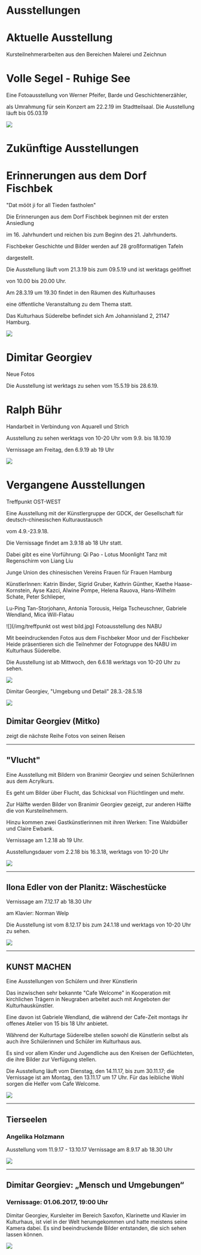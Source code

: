 # Ausstellungen




# Aktuelle Ausstellung

Kursteilnehmerarbeiten aus den Bereichen Malerei und Zeichnun




# Volle Segel - Ruhige See

Eine Fotoausstellung von Werner Pfeifer, Barde und Geschichtenerzähler,

als Umrahmung für sein Konzert am 22.2.19 im Stadtteilsaal. 
Die Ausstellung läuft bis 05.03.19

![](/img/Ausstellung-Pfeifer.jpg)


# Zukünftige Ausstellungen


# Erinnerungen aus dem Dorf Fischbek

"Dat mööt ji for all Tieden fastholen"

Die Erinnerungen aus dem Dorf Fischbek beginnen mit der ersten Ansiedlung

im 16. Jahrhundert und reichen bis zum Beginn des 21. Jahrhunderts. 

Fischbeker Geschichte und Bilder werden auf 28 großformatigen Tafeln 

dargestellt.

Die Ausstellung läuft vom 21.3.19 bis zum 09.5.19 und ist werktags geöffnet 

von 10.00 bis 20.00 Uhr.

Am 28.3.19 um 19.30 findet in den Räumen des Kulturhauses 

eine öffentliche Veranstaltung zu dem Thema statt.

Das Kulturhaus Süderelbe befindet sich Am Johannisland 2, 21147 Hamburg. 


![](/img/Pio1930.jpg)


# Dimitar Georgiev

Neue Fotos 

Die Ausstellung ist werktags zu sehen vom 15.5.19 bis 28.6.19.


# Ralph Bühr

Handarbeit in Verbindung von Aquarell und Strich

Ausstellung zu sehen werktags von 10-20 Uhr vom 9.9. bis 18.10.19

Vernissage am Freitag, den 6.9.19 ab 19 Uhr

![](/img/Amsel-Apfel.jpg)



# Vergangene Ausstellungen


Treffpunkt OST-WEST

Eine Ausstellung mit der Künstlergruppe der GDCK, der Gesellschaft für deutsch-chinesischen Kulturaustausch

vom 4.9.-23.9.18.

Die Vernissage findet am 3.9.18 ab 18 Uhr statt. 

Dabei gibt es eine Vorführung: Qi Pao - Lotus Moonlight Tanz mit Regenschirm von Liang Liu

Junge Union des chinesischen Vereins Frauen für Frauen Hamburg

KünstlerInnen: Katrin Binder, Sigrid Gruber, Kathrin Günther, Kaethe Haase-Kornstein, Ayse Kazci, Alwine Pompe, Helena Rauova, Hans-Wilhelm Schate, Peter Schlieper,

Lu-Ping Tan-Storjohann, Antonia Torousis, Helga Tscheuschner, Gabriele Wendland, Mica Will-Flatau 

![](/img/treffpunkt ost west bild.jpg)
Fotoausstellung des NABU

Mit beeindruckenden Fotos aus dem Fischbeker Moor und der Fischbeker Heide präsentieren sich die Teilnehmer der Fotogruppe des NABU im Kulturhaus Süderelbe.

Die Ausstellung ist ab Mittwoch, den 6.6.18 werktags von 10-20 Uhr zu sehen.

![](/img/nabu.jpg) 


Dimitar Georgiev, "Umgebung und Detail" 28.3.-28.5.18  

![](/img/mitko18.jpg)
 
## Dimitar Georgiev (Mitko)
 
zeigt die nächste Reihe Fotos von seinen Reisen   
 
------------------------------------------------------------------------

## "Vlucht"
 
 Eine Ausstellung mit Bildern von Branimir Georgiev und seinen SchülerInnen aus dem Acrylkurs.
 
 Es geht um Bilder über Flucht, das Schicksal von Flüchtlingen und mehr. 
 
 Zur Hälfte werden Bilder von Branimir Georgiev gezeigt, zur anderen Hälfte die von Kursteilnehmern. 
 
 Hinzu kommen zwei Gastkünstlerinnen mit ihren Werken: Tine Waldbüßer und Claire Ewbank.
 
 Vernissage am 1.2.18 ab 19 Uhr.
 
 Ausstellungsdauer vom 2.2.18 bis 16.3.18, werktags von 10-20 Uhr
 
 ![](/img/vlucht.jpg)
 
 -----------------------------------------------------------------------

## Ilona Edler von der Planitz: Wäschestücke

Vernissage am 7.12.17 ab 18.30 Uhr

am Klavier: Norman Welp

Die Ausstellung ist vom 8.12.17 bis zum 24.1.18 und werktags von 10-20 Uhr zu sehen.

![](/img/Harmonie.jpg)

-------------------------------------------------------------------------

## KUNST MACHEN

Eine Ausstellungen von Schülern und ihrer Künstlerin


Das inzwischen sehr bekannte "Cafe Welcome" in Kooperation mit kirchlichen Trägern in Neugraben arbeitet auch mit Angeboten der Kulturhauskünstler.

Eine davon ist Gabriele Wendland, die während der Cafe-Zeit montags ihr offenes Atelier von 15 bis 18 Uhr anbietet.

Während der Kulturtage Süderelbe stellen sowohl die Künstlerin selbst als auch ihre Schülerinnen und Schüler im Kulturhaus aus.

Es sind vor allem Kinder und Jugendliche aus den Kreisen der Geflüchteten, die ihre Bilder zur Verfügung stellen.

Die Ausstellung läuft vom Dienstag, den 14.11.17, bis zum 30.11.17; die Vernissage ist am Montag, den 13.11.17 um 17 Uhr.
Für das leibliche Wohl sorgen die Helfer vom Cafe Welcome.

![](/img/betsy_miller_band.jpg)

-------------------------------------------------------------------------

## Tierseelen

### Angelika Holzmann

Ausstellung vom 11.9.17 - 13.10.17
Vernissage am 8.9.17 ab 18.30 Uhr

![](/img/angelika1.JPG)

-------------------------------------------------------------------------

## Dimitar Georgiev: „Mensch und Umgebungen“

### Vernissage: 01.06.2017, 19:00 Uhr

Dimitar Georgiev, Kursleiter im Bereich Saxofon, Klarinette und Klavier im Kulturhaus, ist viel in der Welt herumgekommen und hatte meistens seine Kamera dabei. Es sind beeindruckende Bilder entstanden, die sich sehen lassen können.

![](/img/wsb_329x421_Dimitar+Georgiev+-+Fotoausstellung++-+Flyer+$28Version+3.0$29+$28Britannic+Bold$29+$282017.05.17$29.jpg)



